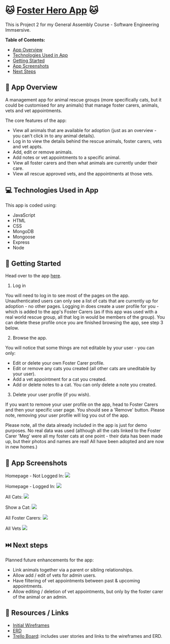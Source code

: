 # 🐱 [Foster Hero App](https://foster-hero-app.onrender.com/) 🐱

This is Project 2 for my General Assembly Course - Software Engineering Immsersive.

**Table of Contents:**

-   [App Overview](#item-one)
-   [Technologies Used in App](#item-two)
-   [Getting Started](#item-three)
-   [App Screenshots](#item-four)
-   [Next Steps](#item-five)

<a id="item-one"></a>

## 📖 App Overview

A management app for animal rescue groups (more specifically cats, but it could be customised for any animals) that manage foster carers, animals, vets and vet appointments.

The core features of the app:

-   View all animals that are available for adoption (just as an overview - you can't click in to any animal details).
-   Log in to view the details behind the rescue animals, foster carers, vets and vet appts.
-   Add, edit or remove animals.
-   Add notes or vet appointments to a specific animal.
-   View all foster carers and then what animals are currently under their care.
-   View all rescue approved vets, and the appointments at those vets.

<a id="item-two"></a>

## 💻 Technologies Used in App

This app is coded using:

-   JavaScript
-   HTML
-   CSS
-   MongoDB
-   Mongoose
-   Express
-   Node

<a id="item-three"></a>

## 🏁 Getting Started

Head over to the app [here](https://foster-hero-app.onrender.com/).

1. Log in

You will need to log in to see most of the pages on the app. Unauthenticated users can only see a list of cats that are currently up for adoption - no other pages. Logging in does create a user profile for you - which is added to the app's Foster Carers (as if this app was used with a real world rescue group, all that log in would be members of the group). You can delete these profile once you are finished browsing the app, see step 3 below.

2. Browse the app.

You will notice that some things are not editable by your user - you can only:

-   Edit or delete your own Foster Carer profile.
-   Edit or remove any cats you created (all other cats are uneditable by your user).
-   Add a vet appointment for a cat you created.
-   Add or delete notes to a cat. You can only delete a note you created.

3. Delete your user profile (if you wish).

If you want to remove your user profile on the app, head to Foster Carers and then your specific user page. You should see a 'Remove' button. Please note, removing your user profile will log you out of the app.

Please note, all the data already included in the app is just for demo purposes. No real data was used (although all the cats linked to the Foster Carer 'Meg' were all my foster cats at one point - their data has been made up, but their photos and names are real! All have been adopted and are now in new homes.)

<a id="item-four"></a>

## 📸 App Screenshots

Homepage - Not Logged In:
![](./public/screenshots/Homepage-Not%20Logged%20In.png)

Homepage - Logged In:
![](./public/screenshots/Homepage-Logged%20In.png)

All Cats:
![](./public/screenshots/All%20Cats.png)

Show a Cat:
![](./public/screenshots/Show%20Cat.png)

All Foster Carers:
![](./public/screenshots//All%20Foster%20Carers.png)

All Vets
![](./public/screenshots/All%20Vets.png)

<a id="item-five"></a>

## ⏭️ Next steps

Planned future enhancements for the app:

-   Link animals together via a parent or sibling relationships.
-   Allow add / edit of vets for admin users.
-   Have filtering of vet appointments between past & upcoming appointments.
-   Allow editing / deletion of vet appointments, but only by the foster carer of the animal or an admin.

<a id="item-six"></a>

## 🔎 Resources / Links

-   [Initial Wireframes](https://www.figma.com/file/kGZDQ7w3JM5P3DmKD5l1LK/Project-2-Wireframes?type=design&node-id=0%3A1&mode=design&t=vPxW2SMYDmTOVvFf-1)
-   [ERD](https://miro.com/app/board/uXjVNKYebR0=/?share_link_id=298463988797)
-   [Trello Board](https://trello.com/b/PgzfXyUs/general-assembly-project-2): includes user stories and links to the wireframes and ERD.
